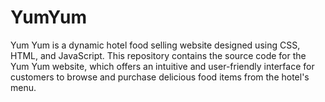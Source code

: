 # YumYum
Yum Yum is a dynamic hotel food selling website designed using CSS, HTML, and JavaScript. This repository contains the source code for the Yum Yum website, which offers an intuitive and user-friendly interface for customers to browse and purchase delicious food items from the hotel's menu.
